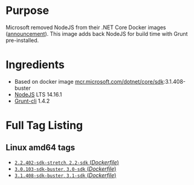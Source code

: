 # Purpose
Microsoft removed NodeJS from their .NET Core Docker images ([announcement](https://github.com/aspnet/Announcements/issues/298)). This image adds back NodeJS for build time with Grunt pre-installed.

# Ingredients
* Based on docker image [mcr.microsoft.com/dotnet/core/sdk](https://hub.docker.com/_/microsoft-dotnet-core-sdk/):3.1.408-buster
* [NodeJS](https://nodejs.org/) LTS 14.16.1
* [Grunt-cli](https://www.npmjs.com/package/grunt-cli) 1.4.2

# Full Tag Listing
## Linux amd64 tags
- [`2.2.402-sdk-stretch`, `2.2-sdk` (*Dockerfile*)](https://github.com/Mathieu79FI/dotnet-docker/blob/master/2.2/sdk/stretch/amd64/Dockerfile-grunt)
- [`3.0.103-sdk-buster`, `3.0-sdk` (*Dockerfile*)](https://github.com/Mathieu79FI/dotnet-docker/blob/master/3.0/sdk/buster/amd64/grunt/Dockerfile)
- [`3.1.408-sdk-buster`, `3.1-sdk` (*Dockerfile*)](https://github.com/Mathieu79FI/dotnet-docker/blob/master/3.1/sdk/buster/amd64/grunt/Dockerfile)
